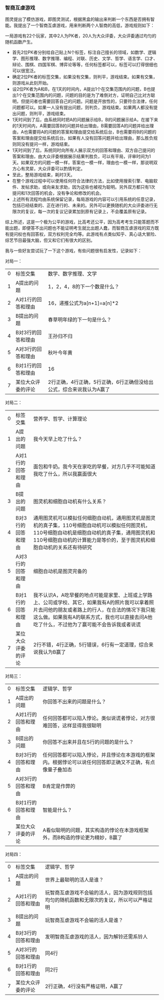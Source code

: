 ### 智商互虐游戏

图灵提出了模仿游戏，即图灵测试，根据黑盒的输出来判断一个东西是否拥有智能。我提出了一个智商互虐游戏，用来判断两个人智商的高低，游戏规则如下：

一局游戏有22个玩家，其中2人为PK者，20人为大众评委，大众评委通过均匀的随机函数产生。

- 首先2位PK者分别给自己贴上N个标签，标注自己擅长的领域，如数学、逻辑学、图形推理、数字推理、编程、对联、历史、文学、哲学、语言学、口才、辩论、围棋、四国军棋、博弈论等等，任何标签都可以，标签可以打得很细也可以很宽泛。
- 确定2位PK者的标签交集，如果没有交集，则判平，游戏结束。如果有交集，则游戏从此刻开始。
- 设2位PK者为A和B，在1天的时间内，A提出1个在交集范围内的问题，B也提出1个在交集范围内的问题，问题的目的是为了难倒对方，证明自己比对方聪明，但提问者也需要回答自己的问题。问题是开放性的，只要符合法律，任何问题都可以。如果一人没有提出问题，则判负，游戏结束。如果两人都没有提出问题，则判平，游戏结束。
- 1天时间到了后，由系统同时把A的问题展示给B，B的问题展示给A，在接下来的1天时间内，A需要回答B的问题并给出理由，B需要回答A的问题并给出理由，A也需要将A的问题的答案和理由提交给系统后台，B也需要将B的问题的答案和理由提交给系统后台。如果有人没有回答问题并给出理由，那么胜负规则同没有提问一样，游戏结束。
- 1天时间到了后，系统同时向所有人展示双方的回答和理由、双方自己提问的答案和理由，由大众评委根据展示结果判胜负，可以有平局，评审时间为1天。如果双方的问题一模一样，答案也一模一样，理由也一模一样，那说明双方心有灵犀，大众评委可以酌情判定。
- 至此，整局游戏结束，耗时3天。
- 在整个游戏过程中可以使用任何符合法律的方法，比如使用搜索引擎、电脑软件、发帖求助，或向亲友求助，因为这些也被视为聪明。另外双方都只有1次提问和1次回答的机会，没有争论和修改的机会。
- 上述所有流程均由系统保留记录，每局游戏的内容可以引用系统的任意记录，包括已经结束的、正在进行的、未来的。另外可以更换随机的大众评委进行无限次的复议，每一次的复议记录累加到原有记录上，不会覆盖原有记录。

综上所述，这是一个极为公平的游戏，比高考还公平，因为高考考生只能答题而不能出题，即便答不出问题也不能证明考生就比出题人蠢，而智商互虐游戏的双方既有提问权也有回答权，双方权利完全均等。此游戏有点类似知乎、真心话大冒险、综艺节目最强大脑，但又和它们有很大的区别。

我与一些好友尝试玩了一下这个游戏，有些问题很有启发性，记录如下：

对局一：

||||
|-|:-------------------------|:-------------------------|
|0|标签交集|数学、数字推理、文学|
|1|A提出的问题|1，2，4，8的下一个数是什么？|
|2|A对1行的回答和理由|16，递推公式为a[n+1]=a[n]*2|
|3|B提出的问题|春草明年绿的下一句是什么？|
|4|B对3行的回答和理由|王孙归不归|
|5|A对3行的回答和理由|秋叶今年黄|
|6|B对1行的回答和理由|16|
|7|某位大众评委的评论|2行正确，4行正确，5行正确，6行正确但没给出公式，综合来说我认为A赢了|

对局二：

||||
|-|:-------------------------|:-------------------------|
|0|标签交集|营养学、哲学、计算理论|
|1|A提出的问题|我今天早上吃了什么？|
|2|A对1行的回答和理由|面包和牛奶。我今天在家吃的早餐，对方几乎不可能知道我吃了什么，所以我赢面很大|
|3|B提出的问题|图灵机和细胞自动机有什么关系？|
|4|B对3行的回答和理由|通用图灵机可以模拟任何细胞自动机，通用图灵机是图灵机的真子集，110号细胞自动机可以模拟任何图灵机，110号细胞自动机是细胞自动机的真子集，通用图灵机和110号细胞自动机的计算能力是等价的，至于图灵机和细胞自动机的关系还有待研究|
|5|A对3行的回答和理由|细胞自动机是图灵完备的|
|6|B对1行的回答和理由|我不认识A，A吃早餐的地点可能是家里、上班或上学路上、公司或学校、其它，如果我有A的照片我可以拿着照片去问他的朋友或者路上的行人，在合法的情况下我只能这么做。如果我有A的联系方式，我也可以直接去问A他吃了什么，不过他为了赢可能不会告诉我或者说谎|
|7|某位大众评委的评论|2行不错，4行正确，5行错误，6行有一定道理，综合来说我认为B赢了|

对局三：

||||
|-|:-------------------------|:-------------------------|
|0|标签交集|逻辑学、哲学|
|1|A提出的问题|你回答不出来的问题是什么？|
|2|A对1行的回答和理由|任何回答都可以陷入悖论。类似说谎者悖论，对方很难回答，这样显得我很聪明|
|3|B提出的问题|你回答不出来并且在5行的问题的是什么？|
|4|B对3行的回答和理由|任何回答都可以陷入悖论，并且悖论在本游戏的框架内。根据悖论可以说任何回答即正确又不正确，有点像量子叠加态|
|5|A对3行的回答和理由|B肯定是作弊的|
|6|B对1行的回答和理由|智能是什么？|
|7|某位大众评委的评论|A看似聪明的问题，其实构造的悖论在本游戏框架外，而B构造的悖论更为精妙，B赢了|

对局四：

||||
|-|:-------------------------|:-------------------------|
|0|标签交集|逻辑学、哲学|
|1|A提出的问题|世界上最聪明的活人是谁？|
|2|A对1行的回答和理由|玩智商互虐游戏不会输的活人，因为游戏规则包括均匀的随机函数和无限次的复议，所以可以严格证明|
|3|B提出的问题|玩智商互虐游戏不会输的活人是谁？|
|4|B对3行的回答和理由|发明智商互虐游戏的活人，因为解铃还需系铃人|
|5|A对3行的回答和理由|同4行|
|6|B对1行的回答和理由|同2行|
|7|某位大众评委的评论|2行正确，4行没有严格证明，A赢了|


